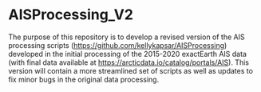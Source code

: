 # AISProcessing_V2
The purpose of this repository is to develop a revised version of the AIS processing scripts (https://github.com/kellykapsar/AISProcessing) developed in the initial processing of the 2015-2020 exactEarth AIS data (with final data available at https://arcticdata.io/catalog/portals/AIS). This version will contain a more streamlined set of scripts as well as updates to fix minor bugs in the original data processing.
